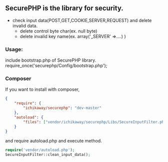 ## SecurePHP is the library for security.


* check input data(POST,GET,COOKIE,SERVER,REQUEST) and delete invalid data.
  - delete control byte char(ex. null byte) 
  - delete invalid key name(ex. array('_SERVER' =>....) )  


### Usage: 
include bootstrap.php of SecurePHP library.
require_once('securephp/Config/bootstrap.php');


### Composer
If you want to install with composer,
```json
{
	"require": {
		"ichikaway/securephp": "dev-master"
	},
	"autoload": {
		"files": ["vendor/ichikaway/securephp/Libs/SecureInputFilter.php"]
	}
}
```

and require autoload.php and execute method.

```php
require('vendor/autoload.php');
SecureInputFilter::clean_input_data();
```
